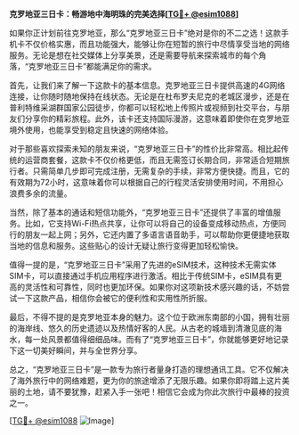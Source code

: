 **克罗地亚三日卡：畅游地中海明珠的完美选择[[TG💪+ @esim1088](https://t.me/s/esim1088)]**

如果你正计划前往克罗地亚，那么“克罗地亚三日卡”绝对是你的不二之选！这款手机卡不仅价格实惠，而且功能强大，能够让你在短暂的旅行中尽情享受当地的网络服务。无论是想在社交媒体上分享美景，还是需要导航来探索城市的每个角落，“克罗地亚三日卡”都能满足你的需求。

首先，让我们来了解一下这款卡的基本信息。克罗地亚三日卡提供高速的4G网络连接，让你随时随地保持在线状态。无论是在杜布罗夫尼克的老城区漫步，还是在普利特维采湖群国家公园徒步，你都可以轻松地上传照片或视频到社交平台，与朋友们分享你的精彩旅程。此外，该卡还支持国际漫游，这意味着即使你在克罗地亚境外使用，也能享受到稳定且快速的网络体验。

对于那些喜欢探索未知的朋友来说，“克罗地亚三日卡”的性价比非常高。相比起传统的运营商套餐，这款卡不仅价格更低，而且无需签订长期合同，非常适合短期旅行者。只需简单几步即可完成注册，无需复杂的手续，非常方便快捷。而且，它的有效期为72小时，这意味着你可以根据自己的行程灵活安排使用时间，不用担心浪费多余的流量。

当然，除了基本的通话和短信功能外，“克罗地亚三日卡”还提供了丰富的增值服务。比如，它支持Wi-Fi热点共享，让你可以将自己的设备变成移动热点，方便同行的朋友一起上网；另外，它还内置了多语言语音助手，可以帮助你更便捷地获取当地的信息和服务。这些贴心的设计无疑让旅行变得更加轻松愉快。

值得一提的是，“克罗地亚三日卡”采用了先进的eSIM技术，这种技术无需实体SIM卡，可以直接通过手机应用程序进行激活。相比于传统SIM卡，eSIM具有更高的灵活性和可靠性，同时也更加环保。如果你对这项新技术感兴趣的话，不妨尝试一下这款产品，相信你会被它的便利性和实用性所折服。

最后，不得不提的是克罗地亚本身的魅力。这个位于欧洲东南部的小国，拥有壮丽的海岸线、悠久的历史遗迹以及热情好客的人民。从古老的城墙到清澈见底的海水，每一处风景都值得细细品味。而有了“克罗地亚三日卡”，你就能够更好地记录下这一切美好瞬间，并与全世界分享。

总之，“克罗地亚三日卡”是一款专为旅行者量身打造的理想通讯工具。它不仅解决了海外旅行中的网络难题，更为你的旅途增添了无限乐趣。如果你即将踏上这片美丽的土地，请不要犹豫，赶紧入手一张吧！相信它会成为你此次旅行中最棒的投资之一。

[[TG💪+ @esim1088](https://t.me/s/esim1088) ![Image](https://i.postimg.cc/4NQfJmqS/Snipaste-2025-05-13-00-14-12.png)]